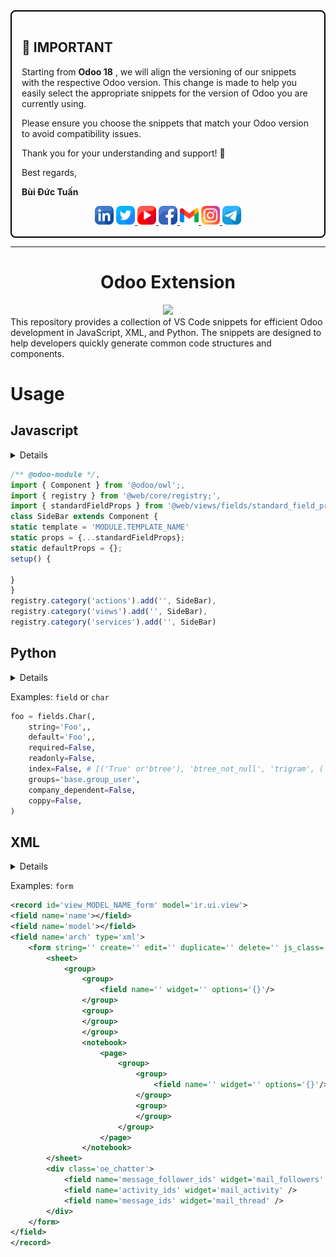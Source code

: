 <div style="border: 2px solid #000; padding: 16px; border-radius: 8px;">
<section>

## 📢 **IMPORTANT**

</section>

<article>
Starting from <b>Odoo 18</b> , we will align the versioning of our snippets with the respective Odoo version.
This change is made to help you easily select the appropriate snippets for the version of Odoo you are currently
using.

Please ensure you choose the snippets that match your Odoo version to avoid compatibility issues.

Thank you for your understanding and support! 🙌

Best regards,

<b>Bùi Đức Tuấn</b>

</article>

<div align="center">
    <a href="www.linkedin.com/in/buiductuan-dev">
        <img src="./assets/images/linkedin.png"
            width="30" height="30" /></a>
    <a href="#">
        <img src="./assets/images/twitter.png"
            width="30" height="30" alt="twitter logo" />
    </a>
    <a href="https://www.youtube.com/@TimOdooDeveloper">
        <img src="./assets/images/youtube.png"
            width="30" height="30" alt="youtube logo" />
    </a>
    <a href="https://www.facebook.com/buiductuan.dev">
        <img src="./assets//images/facebook.png"
            width="30" height="30" alt="facebook logo" />
    </a>
    <a href="mailto:buiductuan.dev@gmail.com">
        <img src="./assets/images/gmail.png"
            width="30" height="30" alt="gmail logo" />
    </a>
    <a href="https://www.instagram.com/buiductuan.dev/">
        <img src="./assets/images/instagram.png"
            width="30" height="30" alt="instagram logo" />
    </a>
     <a href="https://t.me/buiductuan12081995">
        <img src="./assets/images/telegram.png"
            width="30" height="30" alt="instagram logo" />
    </a>
</div>
</div>

---

###

<div align="center">
<h1>Odoo Extension</h1>
  <img height="200" src="https://media3.giphy.com/media/v1.Y2lkPTc5MGI3NjExZnVybDl3bDVwZDV6bGk0MG01bWlkZThtZ3dyMGVubnM4amhmc3d0bCZlcD12MV9pbnRlcm5hbF9naWZfYnlfaWQmY3Q9cw/MF7oH80ZFs2RF1OqLz/giphy.gif"  />
</div>
This repository provides a collection of VS Code snippets for efficient Odoo development in JavaScript, XML, and Python. The snippets are designed to help developers quickly generate common code structures and components.

# Usage

## Javascript

<details>

| Prefix                | Description    |
| --------------------- | -------------- |
| `console` or `log`    | Console log.   |
| `function`            | Function.      |
| `function` or `arrow` | Arow Function. |

---

| Prefix `import` or `from` | Description                                                                    |
| ------------------------- | ------------------------------------------------------------------------------ |
| `console` or `log`        | Console log.                                                                   |
| `function`                | Function declaration in JavaScript.                                            |
| `arrow` or `function`     | Arrow function syntax in JavaScript.                                           |
| `import` or `from`        | Import statements for modules in JavaScript.                                   |
| `template`                | Creates templates for OWL components in Odoo.                                  |
| `component`               | Imports OWL component in Odoo for development.                                 |
| `will`                    | Imports OWL component lifecycle methods.                                       |
| `registry`                | Imports the OWL registry for managing components.                              |
| `translate`               | Imports the translation function in OWL for localization.                      |
| `memoize`                 | Imports the memoization function for optimized calculations.                   |
| `browser`                 | Imports the OWL browser utility for web interactions.                          |
| `lifecyle-hooks`          | Imports lifecycle hooks for OWL components (e.g., `onWillStart`, `onMounted`). |
| `other-hooks`             | Imports other utility hooks from OWL (e.g., `useState`, `useEffect`).          |
| `onWillStart`             | `onWillStart` hook for asynchronous setup in OWL.                              |
| `onWillRender`            | `onWillRender` hook for actions before rendering in OWL.                       |
| `onRendered`              | `onRendered` hook for actions after rendering in OWL.                          |
| `onMounted`               | `onMounted` hook for actions after mounting a component in OWL.                |
| `onWillUpdateProps`       | `onWillUpdateProps` hook for updating component props in OWL.                  |
| `onWillPatch`             | `onWillPatch` hook for actions before DOM patching in OWL.                     |
| `onPatched`               | `onPatched` hook for actions after DOM patching in OWL.                        |
| `onWillUnmount`           | `onWillUnmount` hook for cleanup before component unmount in OWL.              |
| `onWillDestroy`           | `onWillDestroy` hook for cleanup before component destruction in OWL.          |
| `onError`                 | `onError` hook for handling errors in OWL.                                     |
| `manifest`                | Creates Odoo manifest file for module definition.                              |
| `init`                    | Creates the `__init__.py` for module initialization in Odoo.                   |
| `class` or `model`        | Odoo model class template for defining models.                                 |
| `create` or `def`         | Creates ORM functions in Odoo models.                                          |
| `depends`                 | Adds the `depends` decorator for model dependencies in Odoo.                   |
| `onchange`                | Adds the `@onchange` decorator for fields in Odoo models.                      |
| `field` or `char`         | Creates `Char` field in Odoo models.                                           |
| `form` or `view`          | Defines views like form, tree, kanban, etc., in Odoo XML.                      |
| `action`                  | Creates actions such as window, client, or server actions in Odoo XML.         |

</details>

```javascript
/** @odoo-module */,
import { Component } from '@odoo/owl';,
import { registry } from '@web/core/registry;',
import { standardFieldProps } from '@web/views/fields/standard_field_props';
class SideBar extends Component {
static template = 'MODULE.TEMPLATE_NAME'
static props = {...standardFieldProps};
static defaultProps = {};
setup() {

}
}
registry.category('actions').add('', SideBar),
registry.category('views').add('', SideBar),
registry.category('services').add('', SideBar)
```

## Python

<details>

| Prefix             | Description                       |
| ------------------ | --------------------------------- |
| `manifest`         | Odoo import manifest content      |
| `init`             | Odoo import manifest content.     |
| `class` or `model` | Odoo import model class template. |
| `create` or `def`  | ORM Function.                     |
| `depends`          | Depends Decoration.               |
| `onchange`         | Onchange Decoration.              |
| `field` or `char`  | Char field.                       |

</details>

Examples: `field` or `char`

```python
foo = fields.Char(,
    string='Foo',,
    default='Foo',,
    required=False,
    readonly=False,
    index=False, # [('True' or'btree'), 'btree_not_null', 'trigram', ('None' or 'False')],
    groups='base.group_user',
    company_dependent=False,
    coppy=False,
)
```

## XML

<details>

| Prefix                  | Description                                      |
| ----------------------- | ------------------------------------------------ |
| `form` or `view`        | Odoo import view ['form','tree','kanban',...]    |
| `action`                | Odoo import action ['window','client', 'server'] |
| `.....................` | ....................                             |

</details>

Examples: `form`

```xml
<record id='view_MODEL_NAME_form' model='ir.ui.view'>
<field name='name'></field>
<field name='model'></field>
<field name='arch' type='xml'>
    <form string='' create='' edit='' duplicate='' delete='' js_class='' disable_autofocus='1' banner_route='/module/banner'>
        <sheet>
            <group>
                <group>
                    <field name='' widget='' options='{}'/>
                </group>
                <group>
                </group>
                </group>
                <notebook>
                    <page>
                        <group>
                            <group>
                                <field name='' widget='' options='{}'/>
                            </group>
                            <group>
                            </group>
                        </group>
                    </page>
                </notebook>
        </sheet>
        <div class='oe_chatter'>
            <field name='message_follower_ids' widget='mail_followers' />
            <field name='activity_ids' widget='mail_activity' />
            <field name='message_ids' widget='mail_thread' />
        </div>
    </form>
</field>
</record>
```
